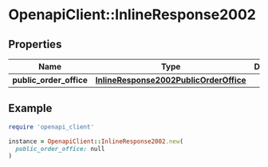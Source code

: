 # OpenapiClient::InlineResponse2002

## Properties

| Name                    | Type                                                                              | Description | Notes      |
| ----------------------- | --------------------------------------------------------------------------------- | ----------- | ---------- |
| **public_order_office** | [**InlineResponse2002PublicOrderOffice**](InlineResponse2002PublicOrderOffice.md) |             | [optional] |

## Example

```ruby
require 'openapi_client'

instance = OpenapiClient::InlineResponse2002.new(
  public_order_office: null
)
```
